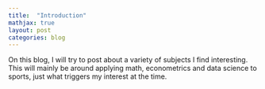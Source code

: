 ```yaml
---
title:  "Introduction"
mathjax: true
layout: post
categories: blog
---
```


On this blog, I will try to post about a variety of subjects I find interesting. This will mainly be around applying math, econometrics and data science to sports, just what triggers my interest at the time.
